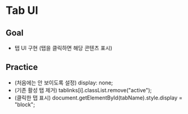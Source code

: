 # Tab UI

## Goal
- 탭 UI 구현 (탭을 클릭하면 해당 콘텐츠 표시)

## Practice
- (처음에는 안 보이도록 설정) display: none;
- (기존 활성 탭 제거) tablinks[i].classList.remove("active");
- (클릭한 탭 표시) document.getElementById(tabName).style.display = "block";